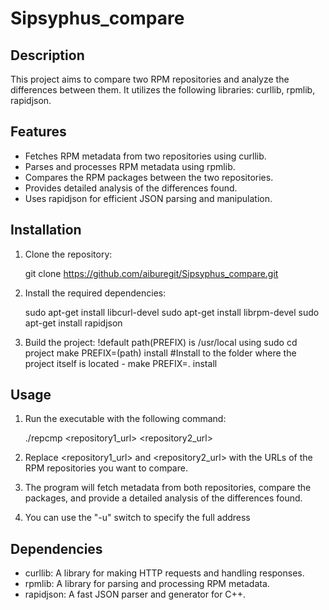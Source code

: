 # Sipsyphus_compare

## Description
This project aims to compare two RPM repositories and analyze the differences between them. It utilizes the following libraries: curllib, rpmlib, rapidjson.

## Features
- Fetches RPM metadata from two repositories using curllib.
- Parses and processes RPM metadata using rpmlib.
- Compares the RPM packages between the two repositories.
- Provides detailed analysis of the differences found.
- Uses rapidjson for efficient JSON parsing and manipulation.

## Installation
1. Clone the repository:
   
   git clone https://github.com/aiburegit/Sipsyphus_compare.git
   
2. Install the required dependencies:
   
   sudo apt-get install libcurl-devel
   sudo apt-get install librpm-devel
   sudo apt-get install rapidjson
   
3. Build the project:
   !default path(PREFIX) is /usr/local using sudo
   cd project
   make PREFIX=(path) install
   #Install to the folder where the project itself is located - make PREFIX=. install
   

## Usage
1. Run the executable with the following command:
   
   ./repcmp <repository1_url> <repository2_url>
   
2. Replace <repository1_url> and <repository2_url> with the URLs of the RPM repositories you want to compare.
3. The program will fetch metadata from both repositories, compare the packages, and provide a detailed analysis of the differences found.
4. You can use the "-u" switch to specify the full address



## Dependencies
- curllib: A library for making HTTP requests and handling responses.
- rpmlib: A library for parsing and processing RPM metadata.
- rapidjson: A fast JSON parser and generator for C++.
